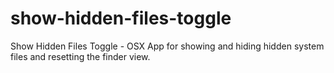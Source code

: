 # show-hidden-files-toggle
Show Hidden Files Toggle - OSX App for showing and hiding hidden system files and resetting the finder view.
